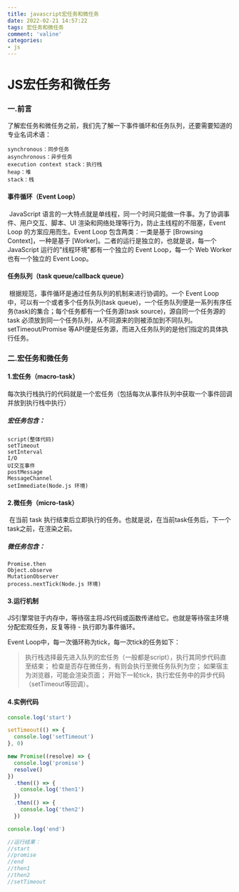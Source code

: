 ```yaml
---
title: javascript宏任务和微任务
date: 2022-02-21 14:57:22
tags: 宏任务和微任务
comment: 'valine'
categories: 
- js
---
```


# JS宏任务和微任务

### 一.前言

了解宏任务和微任务之前，我们先了解一下事件循环和任务队列，还要需要知道的专业名词术语：

```text
synchronous：同步任务
asynchronous：异步任务
execution context stack：执行栈
heap：堆
stack：栈
```

#### 事件循环（Event Loop）

​		JavaScript 语言的一大特点就是单线程，同一个时间只能做一件事。为了协调事件、用户交互、脚本、UI 渲染和网络处理等行为，防止主线程的不阻塞，Event Loop 的方案应用而生。Event Loop 包含两类：一类是基于 [Browsing Context]，一种是基于 [Worker]。二者的运行是独立的，也就是说，每一个 JavaScript 运行的"线程环境"都有一个独立的 Event Loop，每一个 Web Worker 也有一个独立的 Event Loop。

#### 任务队列（task queue/callback queue）

​		根据规范，事件循环是通过任务队列的机制来进行协调的。一个 Event Loop 中，可以有一个或者多个任务队列(task queue)，一个任务队列便是一系列有序任务(task)的集合；每个任务都有一个任务源(task source)，源自同一个任务源的 task 必须放到同一个任务队列，从不同源来的则被添加到不同队列。setTimeout/Promise 等API便是任务源，而进入任务队列的是他们指定的具体执行任务。

### 二.宏任务和微任务

#### 1.宏任务（macro-task）

​		每次执行栈执行的代码就是一个宏任务（包括每次从事件队列中获取一个事件回调并放到执行栈中执行）

##### 宏任务包含：

```text
script(整体代码)
setTimeout
setInterval
I/O
UI交互事件
postMessage
MessageChannel
setImmediate(Node.js 环境)
```

#### 2.微任务（micro-task）

​		在当前 task 执行结束后立即执行的任务。也就是说，在当前task任务后，下一个task之前，在渲染之前。

##### 微任务包含：

```text
Promise.then
Object.observe
MutationObserver
process.nextTick(Node.js 环境)
```

#### 3.运行机制

JS引擎常驻于内存中，等待宿主将JS代码或函数传递给它。也就是等待宿主环境分配宏观任务，反复等待 - 执行即为事件循环。 

Event Loop中，每一次循环称为tick，每一次tick的任务如下：

> 执行栈选择最先进入队列的宏任务（一般都是script），执行其同步代码直至结束；
> 检查是否存在微任务，有则会执行至微任务队列为空；
> 如果宿主为浏览器，可能会渲染页面；
> 开始下一轮tick，执行宏任务中的异步代码（setTimeout等回调）。

#### 4.实例代码

```js
console.log('start')

setTimeout(() => {
  console.log('setTimeout')
}, 0)

new Promise((resolve) => {
  console.log('promise')
  resolve()
})
  .then(() => {
    console.log('then1')
  })
  .then(() => {
    console.log('then2')
  })

console.log('end')

//运行结果：
//start 
//promise
//end
//then1
//then2
//setTimeout

```

